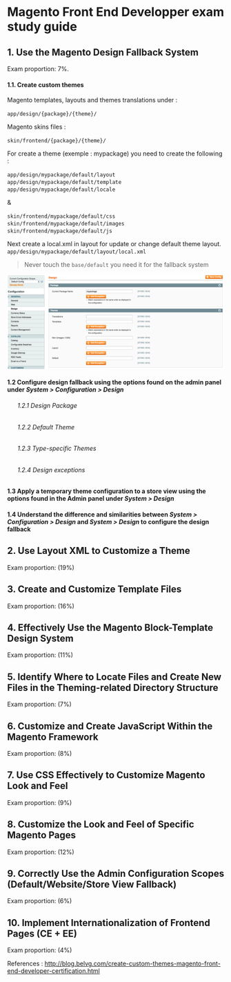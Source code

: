# Magento Front End Developper exam study guide
## 1. Use the Magento Design Fallback System

Exam proportion: 7%.

#### 1.1. Create custom themes

Magento templates, layouts and themes translations under :

`app/design/{package}/{theme}/`   

Magento skins files :

`skin/frontend/{package}/{theme}/`

For create a theme (exemple : mypackage) you need to create the following :

`app/design/mypackage/default/layout`     
`app/design/mypackage/default/template`  
`app/design/mypackage/default/locale`

&

`skin/frontend/mypackage/default/css`     
`skin/frontend/mypackage/default/images`    
`skin/frontend/mypackage/default/js`   


Next create a local.xml in layout for update or change default theme layout.    
`app/design/mypackage/default/layout/local.xml`


> Never touch the `base/default` you need it for the fallback system


![alt text](/common/images/admin-design-package.png "Admin design package")

#### 1.2 Configure design fallback using the options found on the admin panel under *System > Configuration > Design*

###### &nbsp;&nbsp;&nbsp;&nbsp;&nbsp;&nbsp;1.2.1 Design Package

###### &nbsp;&nbsp;&nbsp;&nbsp;&nbsp;&nbsp;1.2.2 Default Theme

###### &nbsp;&nbsp;&nbsp;&nbsp;&nbsp;&nbsp;1.2.3 Type-specific Themes

###### &nbsp;&nbsp;&nbsp;&nbsp;&nbsp;&nbsp;1.2.4 Design exceptions

#### 1.3 Apply a temporary theme configuration to a store view using the options found in the Admin panel under *System > Design*

#### 1.4 Understand the difference and similarities between *System > Configuration > Design* and *System > Design* to configure the design fallback


## 2. Use Layout XML to Customize a Theme

Exam proportion: (19%)

## 3. Create and Customize Template Files

Exam proportion: (16%)

## 4. Effectively Use the Magento Block-Template Design System

Exam proportion: (11%)

## 5. Identify Where to Locate Files and Create New Files in the Theming-related Directory Structure

Exam proportion: (7%)

## 6. Customize and Create JavaScript Within the Magento Framework

Exam proportion: (8%)

## 7. Use CSS Effectively to Customize Magento Look and Feel

Exam proportion: (9%)

## 8. Customize the Look and Feel of Specific Magento Pages

Exam proportion: (12%)

## 9. Correctly Use the Admin Configuration Scopes (Default/Website/Store View Fallback)

Exam proportion: (6%)

## 10. Implement Internationalization of Frontend Pages (CE + EE)

Exam proportion: (4%)





References : http://blog.belvg.com/create-custom-themes-magento-front-end-developer-certification.html
